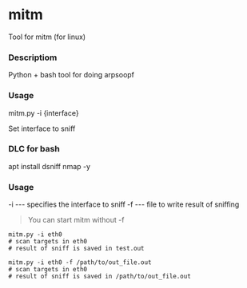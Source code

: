 # mitm
Tool for mitm (for linux)

### Descriptiom
Python + bash tool for doing arpsoopf

### Usage
mitm.py -i {interface}

Set interface to sniff

### DLC for bash
apt install dsniff nmap -y

### Usage

-i --- specifies the interface to sniff
-f --- file to write result of sniffing

> You can start mitm without -f

``` shell
mitm.py -i eth0
# scan targets in eth0
# result of sniff is saved in test.out
```

``` shell
mitm.py -i eth0 -f /path/to/out_file.out
# scan targets in eth0
# result of sniff is saved in /path/to/out_file.out
```
